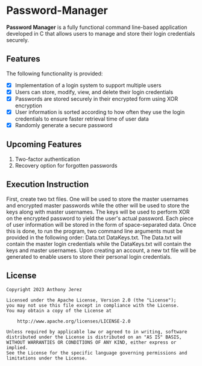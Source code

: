 # Password-Manager

**Password Manager** is a fully functional command line-based application developed in C that allows users to manage and store their login credentials securely. 

## Features
The following functionality is provided:

- [x] Implementation of a login system to support multiple users 
- [x] Users can store, modify, view, and delete their login credentials 
- [x] Passwords are stored securely in their encrypted form using XOR encryption
- [x] User information is sorted according to how often they use the login credentials to ensure faster retrieval time of user data
- [x] Randomly generate a secure password

## Upcoming Features
1) Two-factor authentication
2) Recovery option for forgotten passwords

## Execution Instruction
First, create two txt files. One will be used to store the master usernames and encrypted master passwords while the other will be used to store the keys along with master usernames. The keys will be used to perform XOR on the encrypted password to yield the user's actual password. Each piece of user information will be stored in the form of space-separated data. Once this is done, to run the program, two command line arguments must be provided in the following order: Data.txt DataKeys.txt. The Data.txt will contain the master login credentials while the DataKeys.txt will contain the keys and master usernames. Upon creating an account, a new txt file will be generated to enable users to store their personal login credentials. 

## License

    Copyright 2023 Anthony Jerez

    Licensed under the Apache License, Version 2.0 (the "License");
    you may not use this file except in compliance with the License.
    You may obtain a copy of the License at

        http://www.apache.org/licenses/LICENSE-2.0

    Unless required by applicable law or agreed to in writing, software
    distributed under the License is distributed on an "AS IS" BASIS,
    WITHOUT WARRANTIES OR CONDITIONS OF ANY KIND, either express or implied.
    See the License for the specific language governing permissions and
    limitations under the License.
